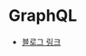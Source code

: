# GraphQL

- [블로그 링크](https://nostalgic-marquis-7af.notion.site/09a241fa64864767836cb11e32a3609d?v=899070c9260b4608aaac9eee5bdc1a04)
